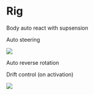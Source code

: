 # Rig

Body auto react with supsension

Auto steering 

![](https://github.com/Primerz/warthog/blob/master/rig/steering.png?raw=true)

Auto reverse rotation

Drift control (on activation)

![](https://github.com/Primerz/warthog/blob/master/rig/drift%20control.png?raw=true)
